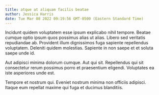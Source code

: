 ```yaml
---
title: atque at aliquam facilis beatae
author: Jessica Harris
date: Tue Mar 08 2022 09:19:56 GMT-0500 (Eastern Standard Time)
---
```

Incidunt quidem voluptatem esse ipsum explicabo nihil tempore. Beatae cumque optio ipsum quos possimus alias ut alias. Libero sed veritatis repudiandae ab. Provident illum dignissimos fuga sapiente repellendus voluptatem. Deleniti quidem molestias. Sapiente in non saepe et et soluta saepe unde id.

 Aut adipisci minima dolorum cumque. Aut qui sit. Repellendus qui sit consectetur rerum possimus porro et praesentium eligendi. Voluptates ea iste asperiores unde est.

 Tempore et nostrum qui. Eveniet nostrum minima non officiis adipisci. Itaque eum repellat maxime qui fuga et ducimus blanditiis.